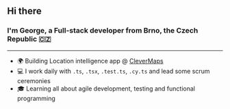 ## Hi there 
### I'm George, a Full-stack developer from Brno, the Czech Republic :czech_republic:

------

- :earth_africa: Building Location intelligence app @ [CleverMaps](https://www.clevermaps.io)
- :computer: I work daily with `.ts`, `.tsx`, `.test.ts`, `.cy.ts` and lead some scrum ceremonies 
- :mortar_board: Learning all about agile development, testing and functional programming 
